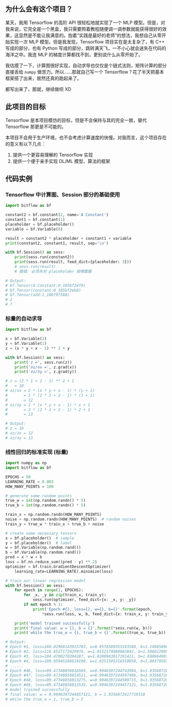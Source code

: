## 为什么会有这个项目？

某天，我用 Tensorflow 的高阶 API 很轻松地就实现了一个 MLP 模型。但是，对我来说，它完全是一个黑盒，我只需要照着教程随便调一调参数就能获得很好的效果，这显然是不能让我满意的。抱着“实践是最好的老师”的想法，我想自己从零开始实现一次 MLP 模型。但是我发现，Tensorflow 项目实在是太复杂了，有 C++ 写成的部分，也有 Python 写成的部分，跳转满天飞，一不小心就会迷失在代码的海洋之中。我连 MLP 的梯度计算都找不到，更别说什么从零开始了。

我估摸了一下，计算图很好实现，自动求导也仅仅是个链式法则，矩阵计算的部分直接丢给 `numpy` 做苦力。所以……那就自己写一个 Tensorflow？花了半天把基本框架搭了出来，居然还真的跑起来了。

都写出来了，那就，继续做呗 XD

## 此项目的目标

Tensorflow 是本项目模仿的目标，但是不会保持与其的完全一致，替代 Tensorflow 那更是不可能的。

本项目不会用于生产环境，也不会考虑计算速度的快慢。对我而言，这个项目存在的意义有以下几点：

1. 提供一个更容易理解的 Tensorflow 实现
2. 提供一个便于亲手实现 DL/ML 模型、算法的框架

## 代码实例

### Tensorflow 中计算图、Session 部分的基础使用

```python
import bitflow as bf

constant2 = bf.constant(2, name='A Constant')
constant1 = bf.constant(1)
placeholder = bf.placeholder()
variable = bf.Variable(0)

result = constant2 * placeholder + constant1 + variable
print(constant2, constant1, result, sep='\n')

with bf.Session() as sess:
    print(sess.run(constant2))
    print(sess.run(result, feed_dict={placeholder: 3}))
    # sess.run(result)
    # 报错: 必须先对 placeholder 投喂数据

# Output:
# bf.Tensor(A Constant:0_105bf2ef0)
# bf.Tensor(constant:0_105bf2eb8)
# bf.Tensor(add:1_106f9f588)
# 2
# 7
```

### 标量的自动求导

```python
import bitflow as bf

x = bf.Variable(2)
y = bf.Variable(1)
z = (x * y + x - 1) ** 2 + y

with bf.Session() as sess:
    print('z =', sess.run(z))
    print('∂z/∂x =', z.grad(x))
    print('∂z/∂y =', z.grad(y))

# z = (2 * 1 + 2 - 1) ** 2 + 1
#   = 10
# ∂z/∂x = 2 * (x * y + x - 1) * (y + 1)
#       = 2 * (2 * 1 + 2 - 1) * (1 + 1)
#       = 12
# ∂z/∂y = 2 * (x * y + x - 1) * x + 1
#       = 2 * (2 * 1 + 2 - 1) * 2 + 1
#       = 13

# Output:
# z = 10
# ∂z/∂x = 12
# ∂z/∂y = 13
```

### 线性回归的标准实现 (标量)

```python
import numpy as np
import bitflow as bf

EPOCHS = 50
LEARNING_RATE = 0.003
HOW_MANY_POINTS = 100

# generate some random points
true_w = int(np.random.randn() * 5)
true_b = int(np.random.randn() * 5)

train_x = np.random.randn(HOW_MANY_POINTS)
noise = np.random.randn(HOW_MANY_POINTS)  # random noises
train_y = true_w * train_x + true_b + noise

# create some necessary tensors
x = bf.placeholder()  # sample
y = bf.placeholder()  # label
w = bf.Variable(np.random.rand())
b = bf.Variable(np.random.rand())
pred = x * w + b
loss = bf.nn.reduce_sum((pred - y) ** 2)
optimizer = bf.train.GradientDescentOptimizer(
    learning_rate=LEARNING_RATE).minimize(loss)

# train our linear regression model
with bf.Session() as sess:
    for epoch in range(1, EPOCHS):
        for _x, _y in zip(train_x, train_y):
            sess.run(optimizer, feed_dict={x: _x, y: _y})
        if not epoch % 1:
            print('Epoch #{}, loss={}, w={}, b={}'.format(epoch,
                *sess.run(loss, w, b, feed_dict={x: train_x, y: train_y})))

    print('model trained successfully')
    print('final value: w = {}, b = {}'.format(*sess.run(w, b)))
    print('while the true_w = {}, true_b = {}'.format(true_w, true_b))

# Output:
# Epoch #1, loss=160.02968143915703, w=0.9578589353193588, b=1.149858066725097
# Epoch #2, loss=116.6527173429976, w=1.0152174988683842, b=1.5060229892078008
# Epoch #3, loss=104.4700270394287, w=1.0280963017191411, b=1.6986649076737153
# Epoch #4, loss=100.95945166619198, w=1.0251595318310058, b=1.8037958297945236
# ......
# Epoch #46, loss=99.47348856016569, w=0.9946397244743984, b=1.935687261742318
# Epoch #47, loss=99.47348856014511, w=0.9946397244597486, b=1.935687261757443
# Epoch #48, loss=99.47348856013275, w=0.9946397244509715, b=1.9356872617665033
# Epoch #49, loss=99.47348856012535, w=0.9946397244457121, b=1.9356872617719318
# model trained successfully
# final value: w = 0.9946397244457121, b = 1.9356872617719318
# while the true_w = 1, true_b = 2
```